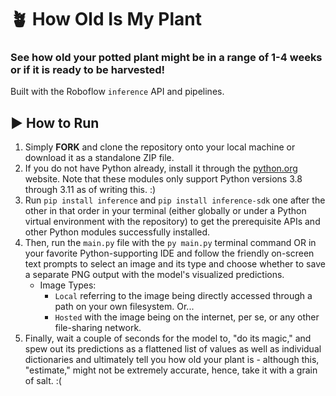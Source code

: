 # 🪴 How Old Is My Plant
### See how old your potted plant might be in a range of 1-4 weeks or if it is ready to be harvested!

Built with the Roboflow ```inference``` API and pipelines.

## ▶️ How to Run
1. Simply **FORK** and clone the repository onto your local machine or download it as a standalone ZIP file.
2. If you do not have Python already, install it through the [python.org](https://www.python.org) website. Note that these modules only support Python versions 3.8 through 3.11 as of writing this. :)
3. Run ```pip install inference``` and ```pip install inference-sdk``` one after the other in that order in your terminal (either globally or under a Python virtual environment with the repository) to get the prerequisite APIs and other Python modules successfully installed.
4. Then, run the ```main.py``` file with the ```py main.py``` terminal command OR in your favorite Python-supporting IDE and follow the friendly on-screen text prompts to select an image and its type and choose whether to save a separate PNG output with the model's visualized predictions.
   - Image Types:
     - ```Local``` referring to the image being directly accessed through a path on your own filesystem. Or...
     - ```Hosted``` with the image being on the internet, per se, or any other file-sharing network.
5. Finally, wait a couple of seconds for the model to, "do its magic," and spew out its predictions as a flattened list of values as well as individual dictionaries and ultimately tell you how old your plant is - although this, "estimate," might not be extremely accurate, hence, take it with a grain of salt. :(
